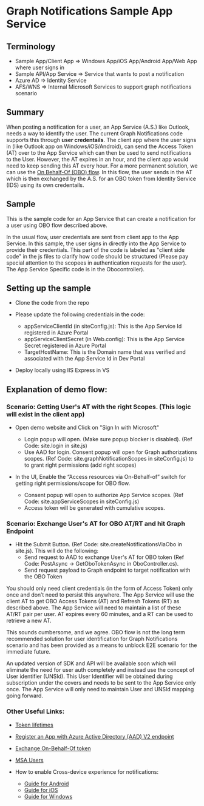 ﻿# Graph Notifications Sample App Service

## Terminology
 
* Sample App/Client App => Windows App/iOS App/Android App/Web App where user signs in 
* Sample API/App Service => Service that wants to post a notification
* Azure AD => Identity Service
* AFS/WNS => Internal Microsoft Services to support graph notifications scenario

## Summary

When posting a notification for a user, an App Service (A.S.) like Outlook, needs a way to identify the user. The current Graph Notifications code supports this through **user credentails**. The client app where the user signs in (like Outlook app on Windows/iOS/Android), can send the Access Token (AT) over to the App Service which can then be used to send notifications to the User. However, the AT expires in an hour, and the client app would need to keep sending this AT every hour. For a more permanent solution, we can use the [On Behalf-Of (OBO) flow](https://docs.microsoft.com/en-us/azure/active-directory/develop/v2-oauth2-on-behalf-of-flow). In this flow, the user sends in the AT which is then exchanged by the A.S. for an OBO token from Identity Service (IDS) using its own credentails.

## Sample

This is the sample code for an App Service that can create a notification for a user using OBO flow described above.

In the usual flow, user credentials are sent from client app to the App Service. In this sample, the user signs in directly into the App Service to provide their credentials. This part of the code is labeled as "client side code" in the js files to clarify how code should be structured (Please pay special attention to the scopees in authentication requests for the user). The App Service Specific code is in the Obocontroller). 

## Setting up the sample

* Clone the code from the repo

* Please update the following credentials in the code:
  * appServiceClientId (in siteConfig.js): This is the App Service Id registered in Azure Portal
  * appServiceClientSecret (in Web.config): This is the App Service Secret registered in Azure Portal
  * TargetHostName: This is the Domain name that was verified and associated with the App Service Id in Dev Portal

* Deploy locally using IIS Express in VS
 
## Explanation of demo flow: 

### Scenario: Getting User's AT with the right Scopes. (This logic will exist in the client app)
 
* Open demo website and Click on "Sign In with Microsoft"
  * Login popup will open. (Make sure popup blocker is disabled). (Ref Code: site.login in site.js)
  * Use AAD for login. Consent popup will open for Graph authorizations scopes. (Ref Code:  site.graphNotificationScopes in siteConfig.js) to to grant right permissions (add right scopes)
 
* In the UI, Enable the “Access resources via On-Behalf-of” switch for getting right permissions/scope for OBO flow. 
  * Consent popup will open to authorize App Service scopes. (Ref Code: site.appServiceScopes in siteConfig.js)
  * Access token will be generated with cumulative scopes.
 
### Scenario: Exchange User's AT for OBO AT/RT and hit Graph Endpoint
 
* Hit the Submit Button. (Ref Code:  site.createNotificationsViaObo in site.js). This will do the following: 
  * Send request to AAD to exchange User's AT for OBO token (Ref Code:  PostAsync -> GetOboTokenAsync in OboController.cs). 
  * Send request payload to Graph endpoint to target notification with the OBO Token

You should only need client credentials (in the form of Access Token) only once and don’t need to persist this anywhere. The App Service will use the client AT to get OBO Access Tokens (AT) and Refresh Tokens (RT) as described above. The App Service will need to maintain a list of these AT/RT pair per user. AT expires every 60 minutes, and a RT can be used to retrieve a new AT.

This sounds cumbersome, and we agree. OBO flow is not the long term recommended solution for user identification for Graph Notifications scenario and has been provided as a means to unblock E2E scenario for the immediate future.

An updated version of SDK and API will be available soon which will eliminate the need for user auth completely and instead use the concept of User identifier (UNSId). This User Identifier will be obtained during subscription under the covers and needs to be sent to the App Service only once. The App Service will only need to maintain User and UNSId mapping going forward.

### Other Useful Links:
 
* [Token lifetimes](https://docs.microsoft.com/en-us/azure/active-directory/develop/active-directory-configurable-token-lifetimes#configurable-token-lifetime-properties)
 
* [Register an App with Azure Active Directory (AAD) V2 endpoint](https://docs.microsoft.com/en-us/azure/active-directory/develop/quickstart-v2-register-an-app)
 
* [Exchange On-Behalf-Of token](https://docs.microsoft.com/en-us/azure/active-directory/develop/v2-oauth2-on-behalf-of-flow)
 
* [MSA Users](https://docs.microsoft.com/en-us/azure/active-directory/develop/azure-ad-endpoint-comparison)
 
* How to enable Cross-device experience for notifications:
  * [Guide for Android](https://docs.microsoft.com/en-us/windows/project-rome/notifications/how-to-guide-for-android)
  * [Guide for iOS](https://docs.microsoft.com/en-us/windows/project-rome/notifications/how-to-guide-for-ios)
  * [Guide for Windows](https://docs.microsoft.com/en-us/windows/project-rome/notifications/how-to-guide-for-windows)
 
